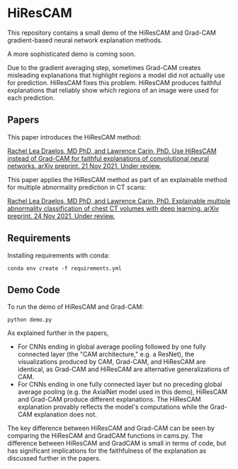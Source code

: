 # HiResCAM

This repository contains a small demo of the HiResCAM and Grad-CAM gradient-based
neural network explanation methods.

A more sophisticated demo is coming soon.

Due to the gradient averaging step, sometimes Grad-CAM creates misleading
explanations that highlight regions
a model did not actually use for prediction.
HiResCAM fixes this problem. HiResCAM produces faithful explanations that reliably
show which regions of an image were used for each prediction.

## Papers

This paper introduces the HiResCAM method:

[Rachel Lea Draelos, MD PhD, and Lawrence Carin, PhD. Use HiResCAM instead of Grad-CAM for
faithful explanations of convolutional neural networks. arXiv preprint. 21 Nov 2021. Under review.](https://arxiv.org/abs/2011.08891)

This paper applies the HiResCAM method as part of an explainable method
for multiple abnormality prediction in CT scans:

[Rachel Lea Draelos, MD PhD, and Lawrence Carin, PhD. Explainable multiple
abnormality classification of chest CT volumes with deep learning. arXiv preprint.
24 Nov 2021. Under review.](https://arxiv.org/abs/2111.12215)

## Requirements

Installing requirements with conda:

```
conda env create -f requirements.yml
```

## Demo Code

To run the demo of HiResCAM and Grad-CAM:

```
python demo.py
```

As explained further in the papers,
* For CNNs ending in global average pooling followed by one fully connected
layer (the "CAM architecture," e.g. a ResNet), the visualizations produced by CAM,
Grad-CAM, and HiResCAM are identical, as Grad-CAM and HiResCAM are alternative
generalizations of CAM.
* For CNNs ending in one fully connected layer but no preceding global average
pooling (e.g. the AxialNet model used in this demo),
HiResCAM and Grad-CAM produce different explanations. The HiResCAM
explanation provably reflects the model's computations while the Grad-CAM explanation
does not.

The key difference between HiResCAM and Grad-CAM can be seen by comparing
the HiResCAM and GradCAM functions in cams.py.
The difference between HiResCAM and GradCAM is small in terms of code,
but has significant implications for the faithfulness of the explanation as
discussed further in the papers.
